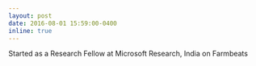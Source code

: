 ```yaml
---
layout: post
date: 2016-08-01 15:59:00-0400
inline: true
---
```


Started as a Research Fellow at Microsoft Research, India on Farmbeats